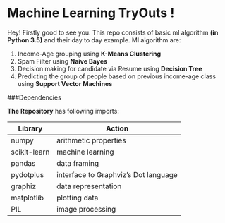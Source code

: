 Machine Learning TryOuts !
===================


Hey! Firstly good to see you. This repo consists of basic ml algorithm **(in Python 3.5)** and their day to day example. Ml algorithm are:

 1. Income-Age grouping using **K-Means Clustering**
 2. Spam Filter using **Naive Bayes**
 3. Decision making for candidate via Resume using **Decision Tree**
 4. Predicting the group of people based on previous income-age class using **Support Vector Machines**


###Dependencies

**The Repository** has following imports:

Library     | Action
-------- | ---
numpy | arithmetic properties
scikit-learn | machine learning
pandas| data framing
pydotplus |  interface to Graphviz’s Dot language
graphiz | data representation
matplotlib | plotting data
PIL | image processing


